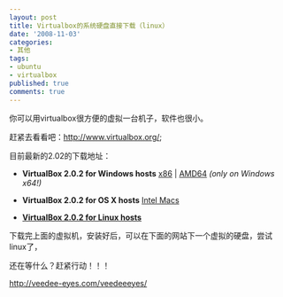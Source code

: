 ```yaml
---
layout: post
title: Virtualbox的系统硬盘直接下载（linux）
date: '2008-11-03'
categories:
- 其他
tags:
- ubuntu
- virtualbox
published: true
comments: true
---
```

<p><div class="entry-body">
<div>
<div class="item-body">
<div /></div></div></div></p>

<p>你可以用virtualbox很方便的虚拟一台机子，软件也很小。</p>

<p>赶紧去看看吧：<a href="http://www.virtualbox.org/" target="_blank">http://www.virtualbox.org/</a>;</p>

<p>目前最新的2.02的下载地址：
<ul>
	<li><strong>VirtualBox 2.0.2 for Windows hosts</strong> <a href="http://download.virtualbox.org/virtualbox/2.0.2/VirtualBox-2.0.2-36488-Win_x86.msi" target="_blank"><span>x86</span></a> | <a href="http://download.virtualbox.org/virtualbox/2.0.2/VirtualBox-2.0.2-36488-Win_amd64.msi" target="_blank"><span>AMD64</span></a> <em>(only on Windows x64!)</em></li>
</ul>
<ul>
	<li><strong>VirtualBox 2.0.2 for OS X hosts</strong> <a href="http://download.virtualbox.org/virtualbox/2.0.2/VirtualBox-2.0.2-36488-OSX_x86.dmg" target="_blank"><span>Intel Macs</span></a></li>
</ul>
<ul>
	<li><strong><a href="http://www.virtualbox.org/wiki/Linux_Downloads" target="_blank">VirtualBox 2.0.2 for Linux hosts</a></strong></li>
</ul>
下载完上面的虚拟机，安装好后，可以在下面的网站下一个虚拟的硬盘，尝试linux了，</p>

<p>还在等什么？赶紧行动！！！</p>

<p><a href="http://veedee-eyes.com/veedeeeyes/" target="_blank">http://veedee-eyes.com/veedeeeyes/</a>


</p>
